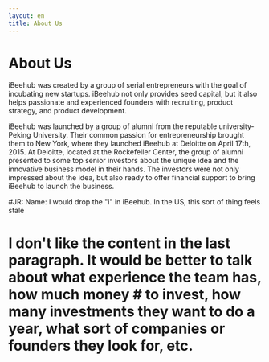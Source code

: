 ```yaml
---
layout: en
title: About Us
---
```

# About Us

iBeehub was created by a group of serial entrepreneurs with the goal of incubating new startups. iBeehub not only provides seed capital, but it also helps passionate and experienced founders with recruiting, product strategy, and product development.  

iBeehub was launched by a group of alumni from the reputable university-Peking University. Their common passion for entrepreneurship brought them to New York, where they launched iBeehub at Deloitte on April 17th, 2015. At Deloitte, located at the Rockefeller Center, the group of alumni presented to some top senior investors about the unique idea and the innovative business model in their hands. The investors were not only impressed about the idea, but also ready to offer financial support to bring iBeehub to launch the business.

#JR: Name: I would drop the "i" in iBeehub.  In the US, this sort of thing feels stale 
# I don't like the content in the last paragraph.  It would be better to talk about what experience the team has, how much money # to invest, how many investments they want to do a year, what sort of companies or founders they look for, etc.  
